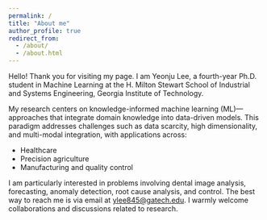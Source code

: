 ```yaml
---
permalink: /
title: "About me"
author_profile: true
redirect_from: 
  - /about/
  - /about.html
---
```

Hello! Thank you for visiting my page.
I am Yeonju Lee, a fourth-year Ph.D. student in Machine Learning at the H. Milton Stewart School of Industrial and Systems Engineering, Georgia Institute of Technology.

My research centers on knowledge-informed machine learning (ML)—approaches that integrate domain knowledge into data-driven models. This paradigm addresses challenges such as data scarcity, high dimensionality, and multi-modal integration, with applications across:
- Healthcare 
- Precision agriculture
- Manufacturing and quality control

I am particularly interested in problems involving dental image analysis, forecasting, anomaly detection, root cause analysis, and control.
The best way to reach me is via email at ylee845@gatech.edu. I warmly welcome collaborations and discussions related to research.
